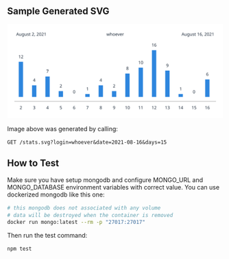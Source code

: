 ## Sample Generated SVG
![nkjnsvs](tests/snippet-svg/generated.svg)

Image above was generated by calling:
```
GET /stats.svg?login=whoever&date=2021-08-16&days=15
```

## How to Test
Make sure you have setup mongodb and configure MONGO_URL and MONGO_DATABASE environment variables with correct value.
You can use dockerized mongodb like this one:
```sh
# this mongodb does not associated with any volume
# data will be destroyed when the container is removed
docker run mongo:latest --rm -p "27017:27017"
```

Then run the test command:
```sh
npm test
```
